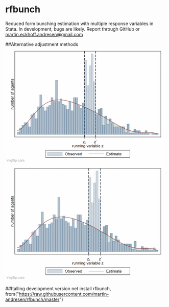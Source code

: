 # rfbunch
Reduced form bunching estimation with multiple response variables in Stata. In development, bugs are likely. Report through GitHub or martin.eckhoff.andresen@gmail.com

##Alternative adjustment methods
![](chetty.gif)
![](oss.gif)

##Italling development version
net install rfbunch, from("https://raw.githubusercontent.com/martin-andresen/rfbunch/master")
